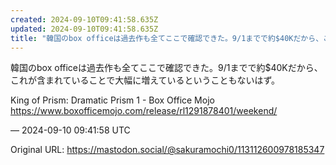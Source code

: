 ```yaml
---
created: 2024-09-10T09:41:58.635Z
updated: 2024-09-10T09:41:58.635Z
title: "韓国のbox officeは過去作も全てここで確認できた。9/1までで約$40Kだから、これが含まれていることで大幅に増えているということもないはず。King [...]"
---
```


<p>韓国のbox officeは過去作も全てここで確認できた。9/1までで約$40Kだから、これが含まれていることで大幅に増えているということもないはず。</p><p>King of Prism: Dramatic Prism 1 - Box Office Mojo<br /><a href="https://www.boxofficemojo.com/release/rl1291878401/weekend/" target="_blank" rel="nofollow noopener noreferrer" translate="no"><span class="invisible">https://www.</span><span class="ellipsis">boxofficemojo.com/release/rl12</span><span class="invisible">91878401/weekend/</span></a></p>

&mdash; 2024-09-10 09:41:58 UTC

Original URL: https://mastodon.social/@sakuramochi0/113112600978185347
